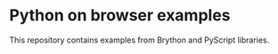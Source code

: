 # Python on browser examples

This repository contains examples from Brython and PyScript libraries.


